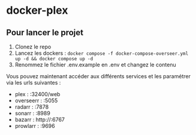 # docker-plex


## Pour lancer le projet


1. Clonez le repo
2. Lancez les dockers : ```docker compose -f docker-compose-overseer.yml up -d && docker compose up -d```
3. Renommez le fichier .env.example en .env et changez le contenu

Vous pouvez maintenant accéder aux différents services et les paramétrer via les urls suivantes :
* plex : <your-ip>:32400/web
* overseerr : <your-ip>:5055
* radarr : <your-ip>:7878
* sonarr : <your-ip>:8989
* bazarr : http://<host-ip>:6767
* prowlarr : <your-ip>:9696
